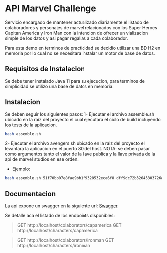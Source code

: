 # API Marvel Challenge

 Servicio encargado de mantener actualizado diariamente el listado de colaboradores y personajes de marvel relacionados con los Super Heroes Capitan America y Iron Man con la intencion de ofrecer un vializacion simple de los datos y asi pagar regalias a cada colaborador.

 Para esta demo en terminos de practicidad se decidio utilizar una BD H2 en memoria por lo cual no se necesitara instalar un motor de base de datos.

## Requisitos de Instalacion
Se debe tener instalado Java 11 para su ejecucion, para terminos de simplicidad se utilizo una base de datos en memoria.

## Instalacion
Se deben seguir los siguientes pasos:
1- Ejecutar el archivo assemble.sh ubicado en la raiz del proyecto el cual  ejecutara el ciclo de build incluyendo los tests de la aplicacion.

```sh
bash assemble.sh
```

2- Ejecutar el archivo avengers.sh ubicado en la raiz del proyecto el levantara la aplicacion en el puerto 80 del host. NOTA: se deben pasar como argumentos tanto el valor de la llave publica y la llave privada de la api de marvel studios en ese orden.

- Ejemplo:

```sh
bash assemble.sh 51f70bb07e8fae9bb1f9328532eca6f8 dff9dc72b32645303726a4184a79c23a1e0469ee
```

## Documentacion
La api expone un swagger en la siguiente url:
[Swagger](http:localhost/swagger-ui.html "Swagger")

Se detalle aca el listado de los endpoints disponibles:

> GET http://localhost/colaborators/capamerica
> GET http://localhost/characters/capamerica

> GET http://localhost/colaborators/ironman
> GET http://localhost/characters/ironman